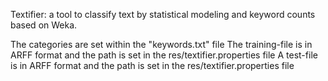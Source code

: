 Textifier: a tool to classify text by statistical modeling and keyword counts based on Weka.

The categories are set within the "keywords.txt" file
The training-file is in ARFF format and the path is set in the res/textifier.properties file
A test-file is in ARFF format and the path is set in the res/textifier.properties file
